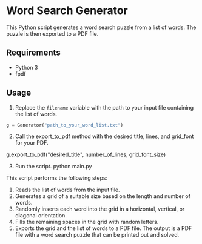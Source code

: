 # Word Search Generator

This Python script generates a word search puzzle from a list of words. The puzzle is then exported to a PDF file.

## Requirements

- Python 3
- fpdf

## Usage

1. Replace the `filename` variable with the path to your input file containing the list of words.

```python
g = Generator("path_to_your_word_list.txt")
```

2. Call the export_to_pdf method with the desired title, lines, and grid_font for your PDF.

g.export_to_pdf("desired_title", number_of_lines, grid_font_size)

3. Run the script.
python main.py

This script performs the following steps:

1. Reads the list of words from the input file.
2. Generates a grid of a suitable size based on the length and number of words.
3. Randomly inserts each word into the grid in a horizontal, vertical, or diagonal orientation.
4. Fills the remaining spaces in the grid with random letters.
5. Exports the grid and the list of words to a PDF file.
The output is a PDF file with a word search puzzle that can be printed out and solved.
